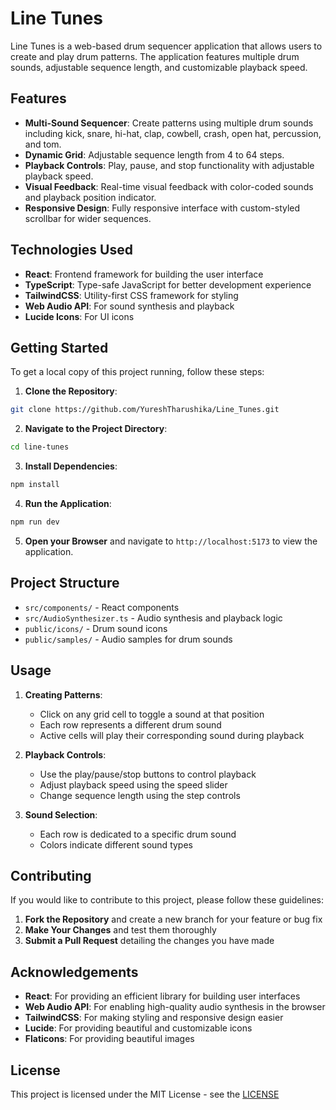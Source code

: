 # Line Tunes

Line Tunes is a web-based drum sequencer application that allows users to create and play drum patterns. The application features multiple drum sounds, adjustable sequence length, and customizable playback speed.

## Features

- **Multi-Sound Sequencer**: Create patterns using multiple drum sounds including kick, snare, hi-hat, clap, cowbell, crash, open hat, percussion, and tom.
- **Dynamic Grid**: Adjustable sequence length from 4 to 64 steps.
- **Playback Controls**: Play, pause, and stop functionality with adjustable playback speed.
- **Visual Feedback**: Real-time visual feedback with color-coded sounds and playback position indicator.
- **Responsive Design**: Fully responsive interface with custom-styled scrollbar for wider sequences.

## Technologies Used

- **React**: Frontend framework for building the user interface
- **TypeScript**: Type-safe JavaScript for better development experience
- **TailwindCSS**: Utility-first CSS framework for styling
- **Web Audio API**: For sound synthesis and playback
- **Lucide Icons**: For UI icons

## Getting Started

To get a local copy of this project running, follow these steps:

1. **Clone the Repository**:

```bash
git clone https://github.com/YureshTharushika/Line_Tunes.git
```

2. **Navigate to the Project Directory**:

```bash
cd line-tunes
```

3. **Install Dependencies**:

```bash
npm install
```

4. **Run the Application**:

```bash
npm run dev
```

5. **Open your Browser** and navigate to `http://localhost:5173` to view the application.

## Project Structure

- `src/components/` - React components
- `src/AudioSynthesizer.ts` - Audio synthesis and playback logic
- `public/icons/` - Drum sound icons
- `public/samples/` - Audio samples for drum sounds

## Usage

1. **Creating Patterns**:

   - Click on any grid cell to toggle a sound at that position
   - Each row represents a different drum sound
   - Active cells will play their corresponding sound during playback

2. **Playback Controls**:

   - Use the play/pause/stop buttons to control playback
   - Adjust playback speed using the speed slider
   - Change sequence length using the step controls

3. **Sound Selection**:
   - Each row is dedicated to a specific drum sound
   - Colors indicate different sound types

## Contributing

If you would like to contribute to this project, please follow these guidelines:

1. **Fork the Repository** and create a new branch for your feature or bug fix
2. **Make Your Changes** and test them thoroughly
3. **Submit a Pull Request** detailing the changes you have made

## Acknowledgements

- **React**: For providing an efficient library for building user interfaces
- **Web Audio API**: For enabling high-quality audio synthesis in the browser
- **TailwindCSS**: For making styling and responsive design easier
- **Lucide**: For providing beautiful and customizable icons
- **Flaticons**: For providing beautiful images

## License

This project is licensed under the MIT License - see the [LICENSE](LICENSE)
